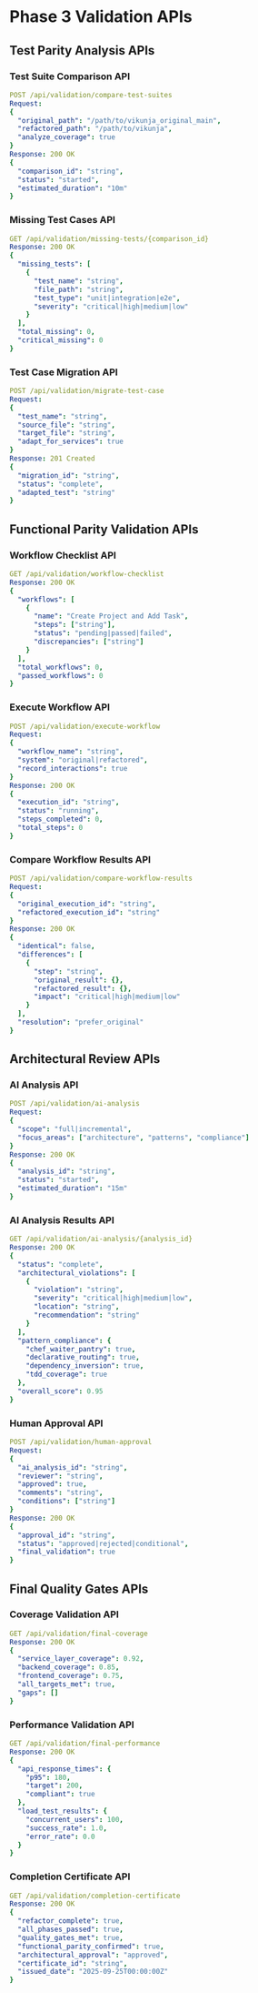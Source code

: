 # Phase 3 Validation APIs

## Test Parity Analysis APIs

### Test Suite Comparison API
```yaml
POST /api/validation/compare-test-suites
Request:
{
  "original_path": "/path/to/vikunja_original_main",
  "refactored_path": "/path/to/vikunja",
  "analyze_coverage": true
}
Response: 200 OK
{
  "comparison_id": "string",
  "status": "started",
  "estimated_duration": "10m"
}
```

### Missing Test Cases API
```yaml
GET /api/validation/missing-tests/{comparison_id}
Response: 200 OK
{
  "missing_tests": [
    {
      "test_name": "string",
      "file_path": "string", 
      "test_type": "unit|integration|e2e",
      "severity": "critical|high|medium|low"
    }
  ],
  "total_missing": 0,
  "critical_missing": 0
}
```

### Test Case Migration API
```yaml
POST /api/validation/migrate-test-case
Request:
{
  "test_name": "string",
  "source_file": "string",
  "target_file": "string",
  "adapt_for_services": true
}
Response: 201 Created
{
  "migration_id": "string",
  "status": "complete",
  "adapted_test": "string"
}
```

## Functional Parity Validation APIs

### Workflow Checklist API
```yaml
GET /api/validation/workflow-checklist
Response: 200 OK
{
  "workflows": [
    {
      "name": "Create Project and Add Task",
      "steps": ["string"],
      "status": "pending|passed|failed",
      "discrepancies": ["string"]
    }
  ],
  "total_workflows": 0,
  "passed_workflows": 0
}
```

### Execute Workflow API
```yaml
POST /api/validation/execute-workflow
Request:
{
  "workflow_name": "string",
  "system": "original|refactored",
  "record_interactions": true
}
Response: 200 OK
{
  "execution_id": "string",
  "status": "running",
  "steps_completed": 0,
  "total_steps": 0
}
```

### Compare Workflow Results API
```yaml
POST /api/validation/compare-workflow-results
Request:
{
  "original_execution_id": "string",
  "refactored_execution_id": "string"
}
Response: 200 OK
{
  "identical": false,
  "differences": [
    {
      "step": "string",
      "original_result": {},
      "refactored_result": {},
      "impact": "critical|high|medium|low"
    }
  ],
  "resolution": "prefer_original"
}
```

## Architectural Review APIs

### AI Analysis API
```yaml
POST /api/validation/ai-analysis
Request:
{
  "scope": "full|incremental",
  "focus_areas": ["architecture", "patterns", "compliance"]
}
Response: 200 OK
{
  "analysis_id": "string",
  "status": "started",
  "estimated_duration": "15m"
}
```

### AI Analysis Results API
```yaml
GET /api/validation/ai-analysis/{analysis_id}
Response: 200 OK
{
  "status": "complete",
  "architectural_violations": [
    {
      "violation": "string",
      "severity": "critical|high|medium|low",
      "location": "string",
      "recommendation": "string"
    }
  ],
  "pattern_compliance": {
    "chef_waiter_pantry": true,
    "declarative_routing": true,
    "dependency_inversion": true,
    "tdd_coverage": true
  },
  "overall_score": 0.95
}
```

### Human Approval API
```yaml
POST /api/validation/human-approval
Request:
{
  "ai_analysis_id": "string",
  "reviewer": "string",
  "approved": true,
  "comments": "string",
  "conditions": ["string"]
}
Response: 200 OK
{
  "approval_id": "string",
  "status": "approved|rejected|conditional",
  "final_validation": true
}
```

## Final Quality Gates APIs

### Coverage Validation API
```yaml
GET /api/validation/final-coverage
Response: 200 OK
{
  "service_layer_coverage": 0.92,
  "backend_coverage": 0.85,
  "frontend_coverage": 0.75,
  "all_targets_met": true,
  "gaps": []
}
```

### Performance Validation API
```yaml
GET /api/validation/final-performance
Response: 200 OK
{
  "api_response_times": {
    "p95": 180,
    "target": 200,
    "compliant": true
  },
  "load_test_results": {
    "concurrent_users": 100,
    "success_rate": 1.0,
    "error_rate": 0.0
  }
}
```

### Completion Certificate API
```yaml
GET /api/validation/completion-certificate
Response: 200 OK
{
  "refactor_complete": true,
  "all_phases_passed": true,
  "quality_gates_met": true,
  "functional_parity_confirmed": true,
  "architectural_approval": "approved",
  "certificate_id": "string",
  "issued_date": "2025-09-25T00:00:00Z"
}
```